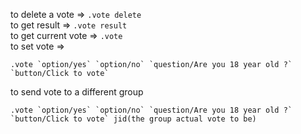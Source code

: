 to delete a vote => ```.vote delete ```<br>
to get result => ```.vote result ```<br>
to get current vote => ```.vote```<br>
to set vote => 
```
.vote `option/yes` `option/no` `question/Are you 18 year old ?` `button/Click to vote`
````

to send vote to a different group
```
.vote `option/yes` `option/no` `question/Are you 18 year old ?` `button/Click to vote` jid(the group actual vote to be)
````
